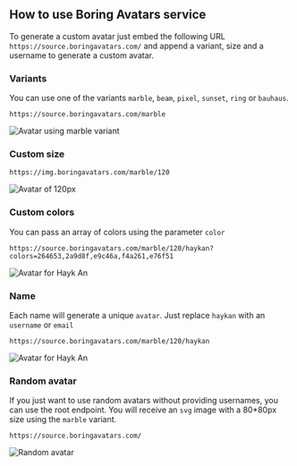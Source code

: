 ## How to use Boring Avatars service

To generate a custom avatar just embed the following URL `https://source.boringavatars.com/` and append a variant, size and a username to generate a custom avatar.

### Variants
You can use one of the variants `marble`, `beam`, `pixel`, `sunset`, `ring` or `bauhaus`. 

```
https://source.boringavatars.com/marble
```

![Avatar using marble variant](https://source.boringavatars.com/marble)

### Custom size

```
https://img.boringavatars.com/marble/120

```

![Avatar of 120px](https://source.boringavatars.com/marble/120)

### Custom colors
You can pass an array of colors using the parameter `color` 

```
https://source.boringavatars.com/marble/120/haykan?colors=264653,2a9d8f,e9c46a,f4a261,e76f51
```
![Avatar for Hayk An](https://source.boringavatars.com/marble/120/haykan?colors=264653,2a9d8f,e9c46a,f4a261,e76f51)


### Name

Each name will generate a unique `avatar`. Just replace `haykan` with an `username` or `email`


```
https://source.boringavatars.com/marble/120/haykan
```
![Avatar for Hayk An](https://source.boringavatars.com/marble/120/haykan)


### Random avatar
If you just want to use random avatars without providing usernames, you can use the root endpoint. You will receive an `svg` image with a 80*80px size using the `marble` variant.

```
https://source.boringavatars.com/
```

![Random avatar](https://source.boringavatars.com/)

